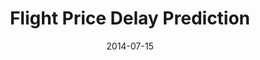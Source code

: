 ---
layout: default
modal-id: 3
title: "Flight Price Delay Prediction"
date: 2014-07-15
img: plane.png
alt: "Flight Price Delay Prediction"
project-date: "April 2014"
category: "End-to-End Machine Learning"
full_content: |

    <div style="text-align: center;">
        <img src="img/Python-logo-notext.svg" width="7%" alt="python">
        <!-- ------------------------------------- -->
        <img src="https://user-images.githubusercontent.com/1393562/190876627-da2d09cb-5ca0-4480-8eb8-830bdc0ddf64.svg" width="7%" alt="Plus Sign">
        <!-- ------------------------------------- -->
        <img src="img/Jupyter_logo.png" width="7%" alt="jupyter notebook">
        <!-- ------------------------------------- -->
        <img src="https://user-images.githubusercontent.com/1393562/190876627-da2d09cb-5ca0-4480-8eb8-830bdc0ddf64.svg" width="7%" alt="Plus Sign">
        <!-- ------------------------------------- -->
        <img src="img/GitHub_Invertocat_Logo.png" width="7%" alt="github">
        <!-- ------------------------------------- -->
        <img src="https://user-images.githubusercontent.com/1393562/190876627-da2d09cb-5ca0-4480-8eb8-830bdc0ddf64.svg" width="7%" alt="Plus Sign">
        <!-- ------------------------------------- -->
        <img src="img/Databricks_Logo.png" width="15%" alt="databrick">
        <!-- ------------------------------------- -->
        <img src="https://user-images.githubusercontent.com/1393562/190876627-da2d09cb-5ca0-4480-8eb8-830bdc0ddf64.svg" width="7%" alt="Plus Sign">
        <!-- ------------------------------------- -->
        <img src="img/SQL database.png" width="15%" alt="SQL database">
        <!-- ------------------------------------- -->
        <img src="https://user-images.githubusercontent.com/1393562/190876627-da2d09cb-5ca0-4480-8eb8-830bdc0ddf64.svg" width="7%" alt="Plus Sign">
        <!-- ------------------------------------- -->
        <img src="img/pysparks.jpeg" width="15%" alt="pyspark">
        <!-- ------------------------------------- -->
        <img src="https://user-images.githubusercontent.com/1393562/190876627-da2d09cb-5ca0-4480-8eb8-830bdc0ddf64.svg" width="7%" alt="Plus Sign">
        <!-- ------------------------------------- -->
        <img src="img/MLflow-logo-final-black.png" width="15%" alt="MLFlow">
        <!-- ------------------------------------- -->
        
    <div style="text-align: left;">
        <h6 class="section-title">Project Summary:</h6>
        <p>
        Flight delays pose a significant challenge within the airline industry, affecting both passengers' travel experiences and airlines' operational efficiency. As representatives of United Airlines, we recognize that mitigating flight delays is not only crucial for ensuring a smooth journey for our customers but also for maintaining our reputation and optimizing resources. According to data from the Bureau of Transportation Statistics (BTS), approximately 22.09% of United flights experienced delays in 2023. These delays can lead to financial losses, customer dissatisfaction, and operational disruptions, making it imperative for us to take proactive steps to address this issue.
        
        This project focused on reducing United Airlines flight delays by analyzing flight and weather data. Using datasets from the U.S. Department of Transportation and the National Oceanic and Atmospheric Administration (NOAA), the team processed over 12 million records. The main objective was to engineer features and select the optimal model to predict flight delays effectively.</p>
    </div>

    <div style="text-align: left;">
        <h6 class="section-title">Data Summary:</h6>
        <ol>
            <li>Data Size
                <ul>
                    <li>3 months: 1,401,363 rows</li>
                    <li>12 months: 5,811,854 rows</li>
                    <li> 60 months: 12, 926, 912 rows</li>
                </ul>
            </li>
            <li>29 Features
                <ul>
                    <li>6 numeric features</li>
                    <li>6 categorical features</li>
                    <li>7 features from PCA (from 17 numerical features)</li>
                </ul>
            </li>
        </ol>
    </div>

    <div style="text-align: left;">
        <h6 class="section-title">Model Pipeline:</h6>
        <p>The model pipeline consisted of several stages: data preprocessing, feature engineering, model selection, and hyperparameter tuning. Logistic regression, Random Forests, and Gradient Boosting Machines were considered, with the final pipeline optimized for performance and scalability using the entire dataset. The pipeline diagram below outline the entire process mentioned above in further details.</p>
    </div>

    <div style="text-align: center;">
        <img src="img\Projects\Flight Price Delay Prediction\model_pipeline.png" alt="model pipeline diagram" style="max-width: 100%; height: auto;">
    </div>

    <div style="text-align: center;">
    <em>Figure 1: Pipeline digram outlinig the data ingestion, preprocessing, modeling and model evaluation.</em>

    <div style="text-align: left;">
        <h6 class="section-title">Statistical Techniques:</h6>
        <p>Feature engineering techniques, including one-hot encoding and scaling, were applied to ensure model robustness. Various statistical methods, such as time series k-fold cross-validation, bootstrapping, and Principal Component Analysis (PCA), were used to improve model training efficiency and accuracy. Sampling methods, including downsampling and upsampling, were applied to balance the imbalanced dataset.</br>

        Due to the time-dependent nature of the dataset, the training, validation, and testing sets were split in a time series manner. We trained the model on the first three years of data to capture daily, weekly, monthly, and yearly trends. The model was then cross-validated on the fourth year's data, while the fifth year's data was used to evaluate the model's performance.
        </p>
    </div>

    <div style="text-align: left;">
        <h6 class="section-title">Model Performance Evaluation:</h6>

        <p>
        The top four models were Logistic Regression, Random Forest, XGBoost, and Multilayer Perceptron. In Figure 3, the performance of each model is measured by the F1 score.

        The evaluation tables in figure 2 below compared the performance of XGBoost and a Multilayer Perceptron (MLP) model on a 60-month dataset. Both models were trained on the first three years, validated on the fourth, and tested on the fifth year. XGBoost was chosen as the best-performing model due to its higher F1 score and faster runtime compared to MLP.

        XGBoost's initial F1 score plateaued at 75.6%, but after tuning the scale_pos_weight hyperparameter to handle imbalanced data, it improved to 78.3%. Using time series cross-validation, the model's F1 score decreased to 73.3%, but on the held-out test set, it performed satisfactorily with an F1 score of 77.2%.</p>
    </div>

    <div style="text-align: center;">
        <img src="img\Projects\Flight Price Delay Prediction\Xgboost_multipercept_table.png" alt="box-cox-transformation" style="max-width: 100%; height: auto;">
    </div>

    <div style="text-align: center;">
    <em>Figure 2: Model Performance Comparison for XGBoost and Multilayer Perceptron (MLP).</em>

    <div style="text-align: center;">
        <img src="iimg\Projects\Flight Price Delay Prediction\model_perfomance.png" alt="box-cox-transformation" style="max-width: 100%; height: auto;">
    </div>

    <div style="text-align: left;">
    <em>Figure 3: Models performance evaluation.</em>

    <div style="text-align: left;">
        <h6 class="section-title">Achievements:</h6>
        <p>This project successfully demonstrates the effective use of advanced machine learning techniques, particularly with XGBoost and Multilayer Perceptron (MLP) models, to predict outcomes based on a 60-month dataset. Through careful application of feature engineering, hyperparameter tuning, and sampling methods, the XGBoost model emerged as the superior model due to its higher F1 score and faster runtime.</p>
        
        <h4>Key achievements include:</h4>
        <ul>
            <li><strong>Improved Model Performance:</strong> XGBoost achieved an F1 score of 78.3% after hyperparameter tuning, with its final test set F1 score of 77.2% proving its robustness.</li>
            <li><strong>Handling Imbalanced Data:</strong> By introducing the <code>scale_pos_weight</code> hyperparameter, the model efficiently addressed class imbalances, improving classification accuracy.</li>
            <li><strong>Efficient Runtime:</strong> XGBoost demonstrated faster runtimes compared to the MLP model, with 12-18 minutes per run, significantly improving the workflow's efficiency.</li>
            <li><strong>Time Series Cross-Validation:</strong> Despite an initial drop in F1 score during time series cross-validation, the model's satisfactory performance on the held-out test set reinforces its generalization capability.</li>
        </ul>
        <p>Overall, this project showcases the successful implementation of machine learning techniques to handle large, time-dependent datasets, and the effectiveness of XGBoost in achieving high model performance, making it a strong candidate for future predictive modeling tasks.</p>

    </div>

---